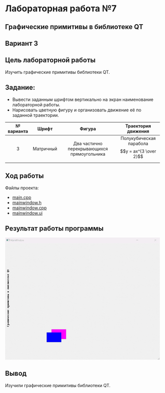 # Лабораторная работа №7 #

## Графические примитивы в библиотеке QT ##

## Вариант 3 ##

## Цель лабораторной работы ##

Изучить графические примитивы библиотеки QT.

## Задание: ##

- Вывести заданным шрифтом вертикально на экран наименование лабораторной работы.
- Нарисовать цветную фигуру и организовать движение её по заданной траектории.

|№ варианта|Шрифт|Фигура|Траектория движения|
| :-: | :-: | :-: | :-: |
|3|Матричный|Два частично перекрывающихся прямоугольника|Полукубическая парабола $$y = ax^{3 \over 2}$$|

## Ход работы ##

Файлы проекта:

- [main.cpp](./src/main.cpp)
- [mainwindow.h](./src/mainwindow.h)
- [mainwindow.cpp](./src/mainwindow.cpp)
- [mainwindow.ui](./src/mainwindow.ui)

## Результат работы программы ##

![gif](images/lab7.gif)

## Вывод ##

Изучили графические примитивы библиотеки QT.
